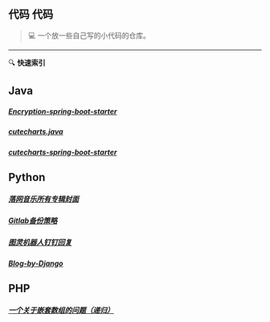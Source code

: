 ## 代码 代码

> :computer: 一个放一些自己写的小代码的仓库。 
-----
:mag: **快速索引**
## Java

##### [Encryption-spring-boot-starter](https://github.com/Koooooo-7/encryption-spring-boot-starter)
##### [cutecharts.java](https://github.com/cutecharts/cutecharts.java)
##### [cutecharts-spring-boot-starter](https://github.com/cutecharts/cutecharts-spring-boot-starter)

## Python 

##### [落网音乐所有专辑封面](code/python/落网音乐所有专辑封面.md)
##### [Gitlab备份策略](code/python/Gitlab等的备份策略.md)
##### [图灵机器人钉钉回复](code/python/图灵机器人钉钉回复.md)
##### [Blog-by-Django](https://github.com/Koooooo-7/Blog-by-Django)

## PHP

##### [一个关于嵌套数组的问题（递归）](code/php/V站新人首答.md)




